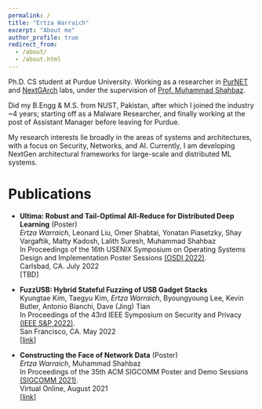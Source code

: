 ```yaml
---
permalink: /
title: "Ertza Warraich"
excerpt: "About me"
author_profile: true
redirect_from: 
  - /about/
  - /about.html
---
```


Ph.D. CS student at Purdue University. 
Working as a researcher in [PurNET](https://purnet-lab.gitlab.io) and [NextGArch](https://nextgarch.gitlab.io) labs, under the supervision of [Prof. Muhammad Shahbaz](https://mshahbaz.gitlab.io).

Did my B.Engg & M.S. from NUST, Pakistan, after which I joined the industry ~4 years; starting off as a Malware Researcher, and finally working at the post of Assistant Manager before leaving for Purdue. 

My research interests lie broadly in the areas of systems and architectures, with a focus on Security, Networks, and AI. 
Currently, I am developing NextGen architectural frameworks for large-scale and distributed ML systems. 

Publications
======
- **Ultima: Robust and Tail-Optimal All-Reduce for Distributed Deep Learning** (Poster) <br>
  *Ertza Warraich*, Leonard Liu, Omer Shabtai, Yonatan Piasetzky, Shay Vargaftik, Matty Kadosh, Lalith Suresh, Muhammad Shahbaz <br>
  In Proceedings of the 16th USENIX Symposium on Operating Systems Design and Implementation Poster Sessions [(OSDI 2022)](https://www.usenix.org/conference/osdi22). <br>
  Carlsbad, CA. July 2022 <br>
  [TBD]

- **FuzzUSB: Hybrid Stateful Fuzzing of USB Gadget Stacks** <br>
  Kyungtae Kim, Taegyu Kim, *Ertza Warraich*, Byoungyoung Lee, Kevin Butler, Antonio Bianchi, Dave (Jing) Tian <br>
  In Proceedings of the 43rd IEEE Symposium on Security and Privacy [(IEEE S&P 2022)](https://www.ieee-security.org/TC/SP2022). <br>
  San Francisco, CA. May 2022 <br>
  \[[link](https://compsec.snu.ac.kr/papers/kyungtae-fuzzusb.pdf)\]

- **Constructing the Face of Network Data** (Poster) <br> 
 *Ertza Warraich*, Muhammad Shahbaz <br> 
 In Proceedings of the 35th ACM SIGCOMM Poster and Demo Sessions [(SIGCOMM 2021)](https://conferences.sigcomm.org/sigcomm/2021). <br> 
 Virtual Online, August 2021 <br>
 \[[link](https://dl.acm.org/doi/10.1145/3472716.3472852)\]

